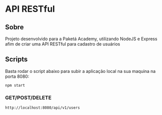 # API RESTful

## Sobre

Projeto desenvolvido para a Paketá Academy, utilizando NodeJS e Express afim de criar uma API RESTful para cadastro de usuários

## Scripts

Basta rodar o script abaixo para subir a aplicação local na sua maquina na porta 8080:

```
npm start
```

### GET/POST/DELETE

```
http://localhost:8080/api/v1/users
```
